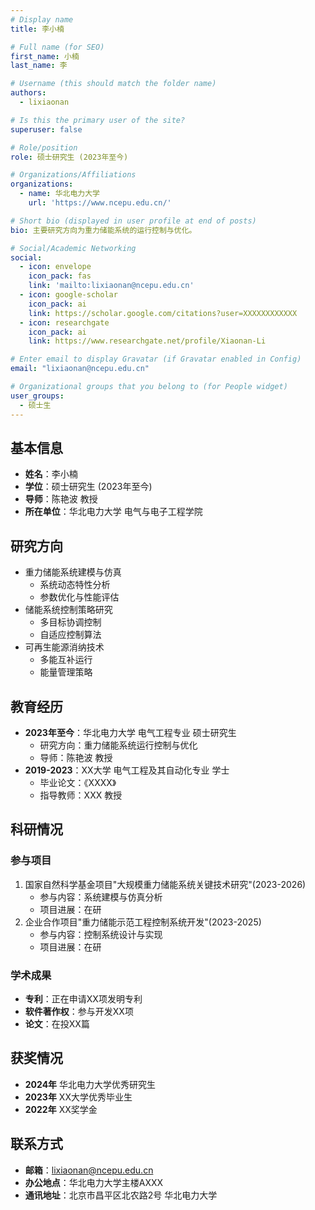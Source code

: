 ```yaml
---
# Display name
title: 李小楠

# Full name (for SEO)
first_name: 小楠
last_name: 李

# Username (this should match the folder name)
authors:
  - lixiaonan

# Is this the primary user of the site?
superuser: false

# Role/position
role: 硕士研究生 (2023年至今)

# Organizations/Affiliations
organizations:
  - name: 华北电力大学
    url: 'https://www.ncepu.edu.cn/'

# Short bio (displayed in user profile at end of posts)
bio: 主要研究方向为重力储能系统的运行控制与优化。

# Social/Academic Networking
social:
  - icon: envelope
    icon_pack: fas
    link: 'mailto:lixiaonan@ncepu.edu.cn'
  - icon: google-scholar
    icon_pack: ai
    link: https://scholar.google.com/citations?user=XXXXXXXXXXXX
  - icon: researchgate
    icon_pack: ai
    link: https://www.researchgate.net/profile/Xiaonan-Li

# Enter email to display Gravatar (if Gravatar enabled in Config)
email: "lixiaonan@ncepu.edu.cn"

# Organizational groups that you belong to (for People widget)
user_groups:
  - 硕士生
---
```


## 基本信息

- **姓名**：李小楠
- **学位**：硕士研究生 (2023年至今)
- **导师**：陈艳波 教授
- **所在单位**：华北电力大学 电气与电子工程学院

## 研究方向

- 重力储能系统建模与仿真
  - 系统动态特性分析
  - 参数优化与性能评估
- 储能系统控制策略研究
  - 多目标协调控制
  - 自适应控制算法
- 可再生能源消纳技术
  - 多能互补运行
  - 能量管理策略

## 教育经历

- **2023年至今**：华北电力大学 电气工程专业 硕士研究生
  - 研究方向：重力储能系统运行控制与优化
  - 导师：陈艳波 教授
- **2019-2023**：XX大学 电气工程及其自动化专业 学士
  - 毕业论文：《XXXX》
  - 指导教师：XXX 教授

## 科研情况

### 参与项目
1. 国家自然科学基金项目"大规模重力储能系统关键技术研究"(2023-2026)
   - 参与内容：系统建模与仿真分析
   - 项目进展：在研
2. 企业合作项目"重力储能示范工程控制系统开发"(2023-2025)
   - 参与内容：控制系统设计与实现
   - 项目进展：在研

### 学术成果
- **专利**：正在申请XX项发明专利
- **软件著作权**：参与开发XX项
- **论文**：在投XX篇

## 获奖情况

- **2024年** 华北电力大学优秀研究生
- **2023年** XX大学优秀毕业生
- **2022年** XX奖学金

## 联系方式

- **邮箱**：lixiaonan@ncepu.edu.cn
- **办公地点**：华北电力大学主楼AXXX
- **通讯地址**：北京市昌平区北农路2号 华北电力大学